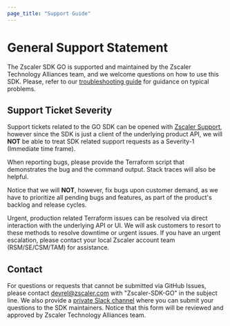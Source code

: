 ```yaml
---
page_title: "Support Guide"
---
```


# General Support Statement

The Zscaler SDK GO is supported and maintained by the Zscaler Technology Alliances team, and we welcome questions on how to use this SDK.
Please, refer to our [troubleshooting guide](troubleshooting.md) for guidance on typical problems.

## Support Ticket Severity

Support tickets related to the GO SDK can be opened with [Zscaler Support](https://help.zscaler.com/login-tickets), however since the SDK is just a client of the underlying product API, we will **NOT** be able to treat SDK related support requests as a Severity-1 (Immediate time frame).

When reporting bugs, please provide the Terraform script that demonstrates the bug and the command output. Stack traces will also be helpful.

Notice that we will **NOT**, however, fix bugs upon customer demand, as we have to prioritize all pending bugs and features, as part of the product's backlog and release cycles.

Urgent, production related Terraform issues can be resolved via direct interaction with the underlying API or UI. We will ask customers to resort to these methods to resolve downtime or urgent issues. If you have an urgent escalation, please contact your local Zscaler account team (RSM/SE/CSM/TAM) for assistance.

## Contact

For questions or requests that cannot be submitted via GitHub Issues, please contact devrel@zscaler.com with "Zscaler-SDK-GO" in the subject line.
We also provide a [private Slack channel](https://docs.google.com/forms/d/e/1FAIpQLSfkd3EMkLQdIWMNQ7QCr8TrH_xVSwSYcQshfBPDEZFOaF28qA/viewform?usp=sf_link) where you can submit your questions to the SDK maintainers. Notice that this form will be reviewed and approved by Zscaler Technology Alliances team.
